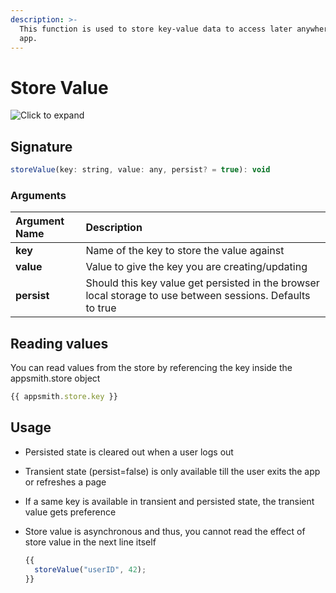 ```yaml
---
description: >-
  This function is used to store key-value data to access later anywhere in the
  app.
---
```


# Store Value

![Click to expand](../.gitbook/assets/storeValue.gif)

## Signature

```javascript
storeValue(key: string, value: any, persist? = true): void
```

### Arguments

| Argument Name | Description |
| :--- | :--- |
| **key** | Name of the key to store the value against |
| **value** | Value to give the key you are creating/updating |
| **persist** | Should this key value get persisted in the browser local storage to use between sessions. Defaults to true |

## Reading values

You can read values from the store by referencing the key inside the appsmith.store object

```javascript
{{ appsmith.store.key }}
```

## Usage

* Persisted state is cleared out when a user logs out
* Transient state \(persist=false\) is only available till the user exits the app or refreshes a page
* If a same key is available in transient and persisted state, the transient value gets preference
* Store value is asynchronous and thus, you cannot read the effect of store value in the next line itself

  ```javascript
  {{
    storeValue("userID", 42);
  }}
  ```

